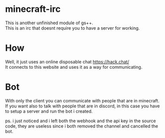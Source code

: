 # minecraft-irc
This is another unfinished module of gs++.<br>
This is an irc that doesnt require you to have a server for working.
# How 
Well, it just uses an online disposable chat https://hack.chat/<br>
It connects to this website and uses it as a way for communicating.<br>
# Bot
With only the client you can communicate with people that are in minecraft. <br>
If you want also to talk with people that are in discord, in this case you have to setup a server and run the bot i created.<br>

ps. i just noticed and i left both the webhook and the api key in the source code, they are useless since i both removed the channel and cancelled the bot.
